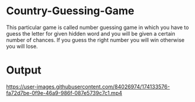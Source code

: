 # Country-Guessing-Game

This particular game is called number guessing game in which you have to guess the letter for given hidden word and you will be given a certain number of chances. 
If you guess the right number you will win otherwise you will lose. 

# Output



https://user-images.githubusercontent.com/84026974/174133576-fa72d7be-0f9e-46a9-986f-087e5739c7c1.mp4

